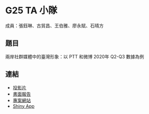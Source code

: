 G25 TA 小隊
===========

成員：張鈺琳、古貿昌、王伯雅、廖永賦、石晴方


## 題目

兩岸社群媒體中的臺灣形象：以 PTT 和微博 2020年 Q2-Q3 數據為例


## 連結

- [投影片](./G25_slides.pdf)
- [書面報告](./G25_report.pdf)
- [專案網站](https://rlads2021.github.io/11/imt.html)
- [Shiny App](https://liao961120.shinyapps.io/shiny/)
